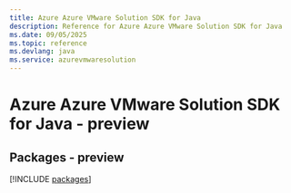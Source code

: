 ```yaml
---
title: Azure Azure VMware Solution SDK for Java
description: Reference for Azure Azure VMware Solution SDK for Java
ms.date: 09/05/2025
ms.topic: reference
ms.devlang: java
ms.service: azurevmwaresolution
---
```

# Azure Azure VMware Solution SDK for Java - preview
## Packages - preview
[!INCLUDE [packages](azure-vmware-solution-index.md)]